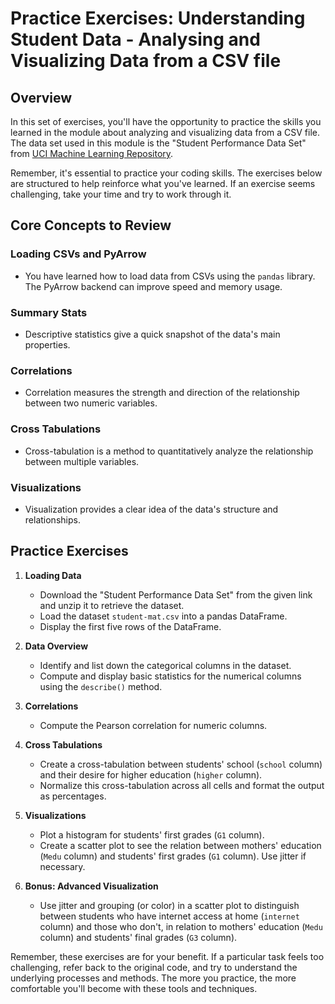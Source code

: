 # Practice Exercises: Understanding Student Data - Analysing and Visualizing Data from a CSV file

## Overview

In this set of exercises, you'll have the opportunity to practice the skills you learned in the module about analyzing and visualizing data from a CSV file. The data set used in this module is the "Student Performance Data Set" from [UCI Machine Learning Repository](https://archive.ics.uci.edu/ml/datasets/Student+Performance).

Remember, it's essential to practice your coding skills. The exercises below are structured to help reinforce what you've learned. If an exercise seems challenging, take your time and try to work through it.

## Core Concepts to Review

### Loading CSVs and PyArrow

- You have learned how to load data from CSVs using the `pandas` library. The PyArrow backend can improve speed and memory usage.

### Summary Stats

- Descriptive statistics give a quick snapshot of the data's main properties.

### Correlations

- Correlation measures the strength and direction of the relationship between two numeric variables.

### Cross Tabulations

- Cross-tabulation is a method to quantitatively analyze the relationship between multiple variables.

### Visualizations

- Visualization provides a clear idea of the data's structure and relationships.

## Practice Exercises

1. **Loading Data**
   - Download the "Student Performance Data Set" from the given link and unzip it to retrieve the dataset.
   - Load the dataset `student-mat.csv` into a pandas DataFrame.
   - Display the first five rows of the DataFrame.

2. **Data Overview**
   - Identify and list down the categorical columns in the dataset.
   - Compute and display basic statistics for the numerical columns using the `describe()` method.
   
3. **Correlations**
   - Compute the Pearson correlation for numeric columns.

4. **Cross Tabulations**
   - Create a cross-tabulation between students' school (`school` column) and their desire for higher education (`higher` column).
   - Normalize this cross-tabulation across all cells and format the output as percentages.

5. **Visualizations**
   - Plot a histogram for students' first grades (`G1` column).
   - Create a scatter plot to see the relation between mothers' education (`Medu` column) and students' first grades (`G1` column). Use jitter if necessary.

6. **Bonus: Advanced Visualization**
   - Use jitter and grouping (or color) in a scatter plot to distinguish between students who have internet access at home (`internet` column) and those who don't, in relation to mothers' education (`Medu` column) and students' final grades (`G3` column).

Remember, these exercises are for your benefit. If a particular task feels too challenging, refer back to the original code, and try to understand the underlying processes and methods. The more you practice, the more comfortable you'll become with these tools and techniques.
